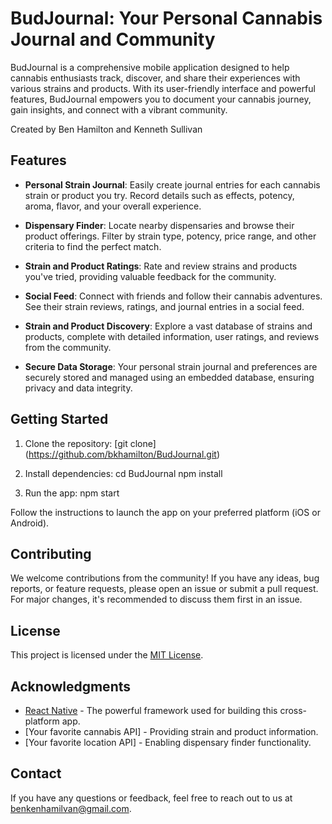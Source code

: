 # BudJournal: Your Personal Cannabis Journal and Community

BudJournal is a comprehensive mobile application designed to help cannabis enthusiasts track, discover, and share their experiences with various strains and products. With its user-friendly interface and powerful features, BudJournal empowers you to document your cannabis journey, gain insights, and connect with a vibrant community.

Created by Ben Hamilton and Kenneth Sullivan

## Features

- **Personal Strain Journal**: Easily create journal entries for each cannabis strain or product you try. Record details such as effects, potency, aroma, flavor, and your overall experience.

- **Dispensary Finder**: Locate nearby dispensaries and browse their product offerings. Filter by strain type, potency, price range, and other criteria to find the perfect match.

- **Strain and Product Ratings**: Rate and review strains and products you've tried, providing valuable feedback for the community.

- **Social Feed**: Connect with friends and follow their cannabis adventures. See their strain reviews, ratings, and journal entries in a social feed.

- **Strain and Product Discovery**: Explore a vast database of strains and products, complete with detailed information, user ratings, and reviews from the community.

- **Secure Data Storage**: Your personal strain journal and preferences are securely stored and managed using an embedded database, ensuring privacy and data integrity.

## Getting Started

1. Clone the repository:
  [git clone] (https://github.com/bkhamilton/BudJournal.git) 

2. Install dependencies:
  cd BudJournal
  npm install    
    
3. Run the app:
  npm start

Follow the instructions to launch the app on your preferred platform (iOS or Android).

## Contributing

We welcome contributions from the community! If you have any ideas, bug reports, or feature requests, please open an issue or submit a pull request. For major changes, it's recommended to discuss them first in an issue.

## License

This project is licensed under the [MIT License](LICENSE).

## Acknowledgments

- [React Native](https://reactnative.dev/) - The powerful framework used for building this cross-platform app.
- [Your favorite cannabis API] - Providing strain and product information.
- [Your favorite location API] - Enabling dispensary finder functionality.

## Contact

If you have any questions or feedback, feel free to reach out to us at [benkenhamilvan@gmail.com](mailto:benkenhamilvan@gmail.com).
